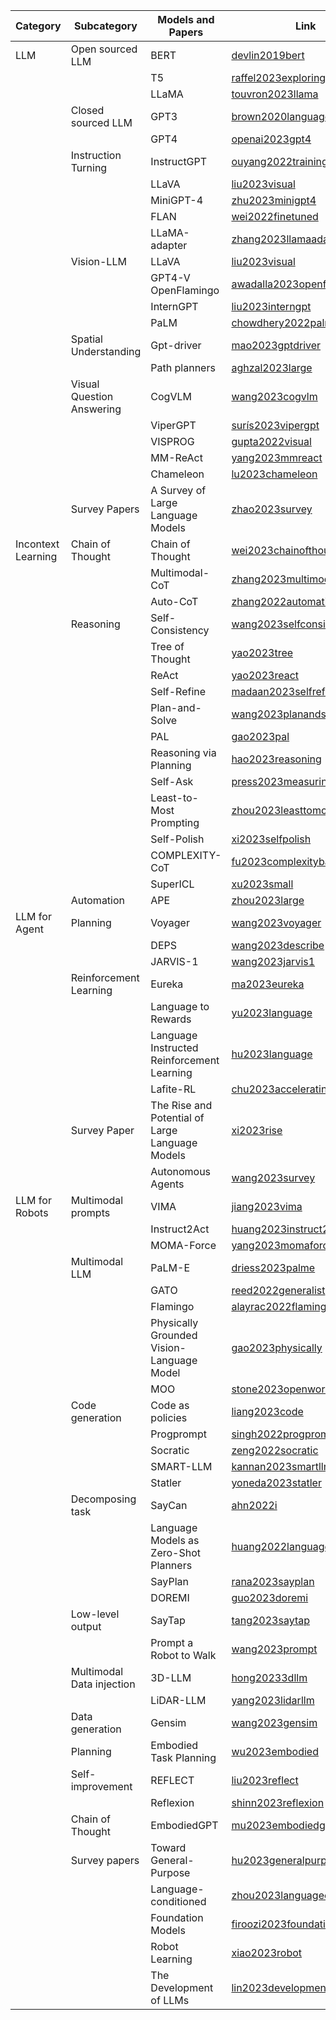

| Category            | Subcategory                   | Models and Papers                                                  | Link                                                      |
|----------------------|-------------------------------|--------------------------------------------------------------------|-----------------------------------------------------------|
|  LLM               | Open sourced LLM             | BERT                                                               | [devlin2019bert](https://arxiv.org/abs/1810.04805)        |
|                      |                               | T5                                                                 | [raffel2023exploring](https://arxiv.org/abs/1910.10683)   |
|                      |                               | LLaMA                                                              | [touvron2023llama](https://arxiv.org/abs/2302.13971)      |
|                      |   Closed sourced LLM          | GPT3                                                               | [brown2020language](https://arxiv.org/abs/2005.14165)     |
|                      |                               | GPT4                                                               | [openai2023gpt4](https://arxiv.org/abs/2303.08774)        |
|                      | Instruction Turning            | InstructGPT                                                        | [ouyang2022training](https://arxiv.org/abs/2203.02155)   |
|                      |                               | LLaVA                                                              | [liu2023visual](https://arxiv.org/abs/2304.08485)         |
|                      |                               | MiniGPT-4                                                          | [zhu2023minigpt4](https://arxiv.org/abs/2304.10592)       |
|                      |                               | FLAN                                                               | [wei2022finetuned](https://arxiv.org/abs/2109.01652)      |
|                      |                               | LLaMA-adapter                                                      | [zhang2023llamaadapter](https://arxiv.org/abs/2303.16199) |
|                      | Vision-LLM                    | LLaVA                                                              | [liu2023visual](https://arxiv.org/abs/2304.08485)         |
|                      |                               | GPT4-V OpenFlamingo                                                | [awadalla2023openflamingo](https://arxiv.org/abs/2308.01390)|
|                      |                               | InternGPT                                                          | [liu2023interngpt](https://arxiv.org/abs/2305.05662)      |
|                      |                               | PaLM                                                               | [chowdhery2022palm](https://arxiv.org/abs/2204.02311)     |
|                      | Spatial Understanding         | Gpt-driver                                                         | [mao2023gptdriver](https://arxiv.org/abs/2310.01415)      |
|                      |                               | Path planners                                                      | [aghzal2023large](https://arxiv.org/abs/2310.03249)       |
|                      | Visual Question Answering     | CogVLM                                                             | [wang2023cogvlm](https://arxiv.org/abs/2311.03079)        |
|                      |                               | ViperGPT                                                           | [surís2023vipergpt](https://arxiv.org/abs/2303.08128)     |
|                      |                               | VISPROG                                                            | [gupta2022visual](https://arxiv.org/abs/2211.11559)       |
|                      |                               | MM-ReAct                                                           | [yang2023mmreact](https://arxiv.org/abs/2303.11381)       |
|                      |                               | Chameleon                                                          | [lu2023chameleon](https://arxiv.org/abs/2304.09842)       |
|                      | Survey Papers                 | A Survey of Large Language Models                                  | [zhao2023survey](https://arxiv.org/abs/2303.18223)        |
| Incontext Learning   | Chain of Thought              | Chain of Thought                                                   | [wei2023chainofthought](https://arxiv.org/abs/2201.11903) |
|                      |                               | Multimodal-CoT                                                     | [zhang2023multimodal](https://arxiv.org/abs/2302.00923)   |
|                      |                               | Auto-CoT                                                           | [zhang2022automatic](https://arxiv.org/abs/2210.03493)    |
|                      | Reasoning                     | Self-Consistency                                                   | [wang2023selfconsistency](https://arxiv.org/abs/2203.11171)|
|                      |                               | Tree of Thought                                                    | [yao2023tree](https://arxiv.org/abs/2305.10601)           |
|                      |                               | ReAct                                                              | [yao2023react](https://arxiv.org/abs/2303.11366)          |
|                      |                               | Self-Refine                                                        | [madaan2023selfrefine](https://arxiv.org/abs/2303.17651)  |
|                      |                               | Plan-and-Solve                                                     | [wang2023planandsolve](https://arxiv.org/abs/2305.04091)  |
|                      |                               | PAL                                                                | [gao2023pal](https://arxiv.org/abs/2211.10435)            |
|                      |                               | Reasoning via Planning                                             | [hao2023reasoning](https://arxiv.org/abs/2305.14992)      |
|                      |                               | Self-Ask                                                           | [press2023measuring](https://arxiv.org/abs/2210.03350)    |
|                      |                               | Least-to-Most Prompting                                            | [zhou2023leasttomost](https://arxiv.org/abs/2205.10625)   |
|                      |                               | Self-Polish                                                        | [xi2023selfpolish](https://arxiv.org/abs/2305.14497)      |
|                      |                               | COMPLEXITY-CoT                                                     | [fu2023complexitybased](https://arxiv.org/abs/2210.00720) |
|                      |                               | SuperICL                                                           | [xu2023small](https://arxiv.org/abs/2305.08848)           |
|                      | Automation                    | APE                                                                | [zhou2023large](https://arxiv.org/abs/2211.01910)         |
| LLM for Agent        | Planning                      | Voyager                                                            | [wang2023voyager](https://arxiv.org/abs/2305.16291)       |
|                      |                               | DEPS                                                               | [wang2023describe](https://arxiv.org/abs/2302.01560)      |
|                      |                               | JARVIS-1                                                           | [wang2023jarvis1](https://arxiv.org/abs/2311.05997)       |
|                      | Reinforcement Learning        | Eureka                                                             | [ma2023eureka](https://arxiv.org/abs/2310.12931)          |
|                      |                               | Language to Rewards                                                | [yu2023language](https://arxiv.org/abs/2306.08647)        |
|                      |                               | Language Instructed Reinforcement Learning                         | [hu2023language](https://arxiv.org/abs/2304.07297)        |
|                      |                               | Lafite-RL                                                          | [chu2023accelerating](https://arxiv.org/abs/2311.02379)   |
|                      | Survey Paper                  | The Rise and Potential of Large Language Models                    | [xi2023rise](https://arxiv.org/abs/2309.07864)            |
|                      |                               | Autonomous Agents                                                  | [wang2023survey](https://arxiv.org/abs/2308.11432)        |
|  LLM for Robots                 | Multimodal prompts             | VIMA                                                      | [jiang2023vima](https://arxiv.org/abs/2210.03094)          |
|                                |                                | Instruct2Act                                         | [huang2023instruct2act](https://arxiv.org/abs/2305.11176)  |
|                                |                                | MOMA-Force                                                | [yang2023momaforce](https://arxiv.org/abs/2308.03624)      |
|                                | Multimodal LLM                 | PaLM-E                                                    | [driess2023palme](https://arxiv.org/abs/2303.03378)        |
|                                |                                | GATO                                                      | [reed2022generalist](https://arxiv.org/abs/2205.06175)     |
|                                |                                | Flamingo                                                  | [alayrac2022flamingo](https://arxiv.org/abs/2204.14198)    |
|                                |                                | Physically Grounded Vision-Language Model                | [gao2023physically](https://arxiv.org/abs/2309.02561)      |
|                                |                                | MOO                                                       | [stone2023openworld](https://arxiv.org/abs/2303.00905)     |
|                                | Code generation                | Code as policies                                          | [liang2023code](https://arxiv.org/abs/2209.07753)          |
|                                |                                | Progprompt                                                | [singh2022progprompt](https://arxiv.org/abs/2209.11302)    |
|                                |                                | Socratic                                                  | [zeng2022socratic](https://arxiv.org/abs/2204.00598)       |
|                                |                                | SMART-LLM                                                 | [kannan2023smartllm](https://arxiv.org/abs/2309.10062)     |
|                                |                                | Statler                                                   | [yoneda2023statler](https://arxiv.org/abs/2306.17840)      |
|                                | Decomposing task               | SayCan                                                    | [ahn2022i](https://arxiv.org/abs/2204.01691)               |
|                                |                                | Language Models as Zero-Shot Planners                     | [huang2022language](https://arxiv.org/abs/2201.07207)      |
|                                |                                | SayPlan                                                   | [rana2023sayplan](https://arxiv.org/abs/2307.06135)        |
|                                |                                | DOREMI                                                    | [guo2023doremi](https://arxiv.org/abs/2307.00329)          |
|                                | Low-level output               | SayTap                                                    | [tang2023saytap](https://arxiv.org/abs/2309.03623)         |
|                                |                                | Prompt a Robot to Walk                                    | [wang2023prompt](https://arxiv.org/abs/2310.03248)         |
|                                | Multimodal Data injection      | 3D-LLM                                                    | [hong20233dllm](https://arxiv.org/abs/2308.11323)          |
|                                |                                | LiDAR-LLM                                                 | [yang2023lidarllm](https://arxiv.org/abs/2310.04249)       |
|                                | Data generation                | Gensim                                                    | [wang2023gensim](https://arxiv.org/abs/2307.01234)         |
|                                | Planning                       | Embodied Task Planning                                    | [wu2023embodied](https://arxiv.org/abs/2306.08127)         |
|                                | Self-improvement               | REFLECT                                                   | [liu2023reflect](https://arxiv.org/abs/2310.07654)         |
|                                |                                | Reflexion                                                 | [shinn2023reflexion](https://arxiv.org/abs/2309.10432)     |
|                                | Chain of Thought               | EmbodiedGPT                                               | [mu2023embodiedgpt](https://arxiv.org/abs/2308.05123)      |
|                                | Survey papers                  | Toward General-Purpose                                    | [hu2023generalpurpose](https://arxiv.org/abs/2305.11432)   |
|                                |                                | Language-conditioned                               | [zhou2023languageconditioned](https://arxiv.org/abs/2312.10807)|
|                                |                                | Foundation Models                                  | [firoozi2023foundation](https://arxiv.org/abs/2310.09987)  |
|                                |                                | Robot Learning                                            | [xiao2023robot](https://arxiv.org/abs/2309.11234)          |
|                                |                                | The Development of LLMs                                   | [lin2023development](https://arxiv.org/abs/2308.06789)     |
